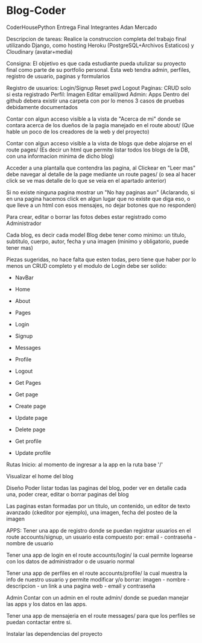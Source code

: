 # Blog-Coder

CoderHousePython
Entrega Final
Integrantes
Adan Mercado

Descripcion de tareas:
Realice la construccion completa del trabajo final utilizando Django, como hosting Heroku (PostgreSQL+Archivos Estaticos) y Cloudinary (avatar+media)

Consigna:
El objetivo es que cada estudiante pueda utulizar su proyecto final como parte de su portfolio personal. Esta web tendra admin, perfiles, registro de usuario, paginas y formularios

Registro de usuarios:
Login/Signup
Reset pwd
Logout
Paginas:
CRUD solo si esta registrado
Perfil:
Imagen
Editar email/pwd
Admin:
Apps
Dentro del github debera existir una carpeta con por lo menos 3 casos de pruebas debidamente documentados

Contar con algun acceso visible a la vista de "Acerca de mi" donde se contara acerca de los dueños de la pagia manejado en el route about/ (Que hable un poco de los creadores de la web y del proyecto)

Contar con algun acceso visible a la vista de blogs que debe alojarse en el route pages/ (Es decir un html que permite listar todos los blogs de la DB, con una informacion minima de dicho blog)

Acceder a una plantalla que contendra las pagina, al Clickear en "Leer mas" debe navegar al detalle de la page mediante un route pages/ (o sea al hacer click se ve mas detalle de lo que se veia en el apartado anterior)

Si no existe ninguna pagina mostrar un "No hay paginas aun" (Aclarando, si en una pagina hacemos click en algun lugar que no existe que diga eso, o que lleve a un html con esos mensajes, no dejar botones que no responden)

Para crear, editar o borrar las fotos debes estar registrado como Administrador

Cada blog, es decir cada model Blog debe tener como minimo: un titulo, subtitulo, cuerpo, autor, fecha y una imagen (minimo y obligatorio, puede tener mas)

Piezas sugeridas, no hace falta que esten todas, pero tiene que haber por lo menos un CRUD completo y el modulo de Login debe ser solido:

* NavBar
* Home
* About
* Pages
* Login
* Signup

* Messages
* Profile
* Logout
* Get Pages
* Get page

* Create page
* Update page
* Delete page
* Get profile
* Update profile

Rutas
Inicio: al momento de ingresar a la app en la ruta base '/'

Visualizar el home del blog

Diseño
Poder listar todas las paginas del blog, poder ver en detalle cada una, poder crear, editar o borrar paginas del blog

Las paginas estan formadas por un titulo, un contenido, un editor de texto avanzado (ckeditor por ejemplo), una imagen, fecha del posteo de la imagen

APPS:
Tener una app de registro donde se puedan registrar usuarios en el route accounts/signup, un usuario esta compuesto por: email - contraseña - nombre de usuario

Tener una app de login en el route accounts/login/ la cual permite logearse con los datos de administrador o de usuario normal

Tener una app de perfiles en el route accounts/profile/ la cual muestra la info de nuestro usuario y permite modificar y/o borrar: imagen - nombre - descripcion - un link a una pagina web - email y contraseña

Admin
Contar con un admin en el route admin/ donde se puedan manejar las apps y los datos en las apps.

Tener una app de mensajeria en el route messages/ para que los perfiles se puedan contactar entre si.


Instalar las dependencias del proyecto


